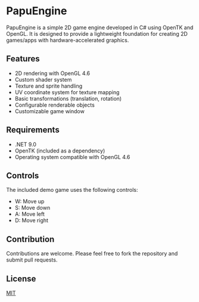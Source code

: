 # PapuEngine

PapuEngine is a simple 2D game engine developed in C# using OpenTK and OpenGL. It is designed to provide a lightweight foundation for creating 2D games/apps with hardware-accelerated graphics.


## Features

- 2D rendering with OpenGL 4.6
- Custom shader system
- Texture and sprite handling
- UV coordinate system for texture mapping
- Basic transformations (translation, rotation)
- Configurable renderable objects
- Customizable game window

## Requirements

- .NET 9.0
- OpenTK (included as a dependency)
- Operating system compatible with OpenGL 4.6

## Controls

The included demo game uses the following controls:
- W: Move up
- S: Move down
- A: Move left
- D: Move right

## Contribution

Contributions are welcome. Please feel free to fork the repository and submit pull requests.

## License

[MIT](https://opensource.org/licenses/MIT)
